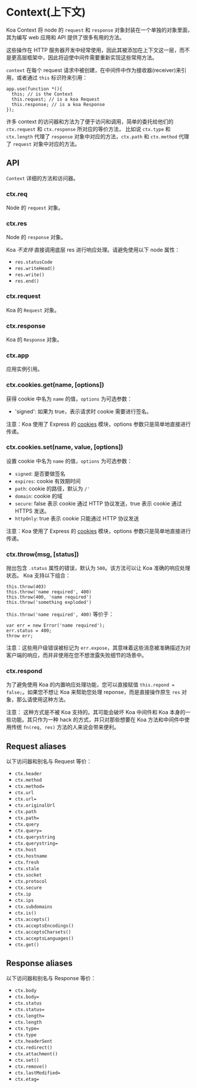 # Context(上下文)

Koa Context 将 node 的 `request` 和 `response` 对象封装在一个单独的对象里面，其为编写 web 应用和 API 提供了很多有用的方法。

这些操作在 HTTP 服务器开发中经常使用，因此其被添加在上下文这一层，而不是更高层框架中，因此将迫使中间件需要重新实现这些常用方法。

`context` 在每个 request 请求中被创建，在中间件中作为接收器(receiver)来引用，或者通过 `this` 标识符来引用：

```
app.use(function *(){
  this; // is the Context
  this.request; // is a koa Request
  this.response; // is a koa Response
}); 
```

许多 context 的访问器和方法为了便于访问和调用，简单的委托给他们的 `ctx.request` 和 `ctx.response` 所对应的等价方法， 比如说 `ctx.type` 和 `ctx.length` 代理了 `response` 对象中对应的方法，`ctx.path` 和 `ctx.method` 代理了 `request` 对象中对应的方法。

## API

`Context` 详细的方法和访问器。

### ctx.req

Node 的 `request` 对象。

### ctx.res

Node 的 `response` 对象。

Koa *不支持* 直接调用底层 res 进行响应处理。请避免使用以下 node 属性：

*   `res.statusCode`
*   `res.writeHead()`
*   `res.write()`
*   `res.end()`

### ctx.request

Koa 的 `Request` 对象。

### ctx.response

Koa 的 `Response` 对象。

### ctx.app

应用实例引用。

### ctx.cookies.get(name, [options])

获得 cookie 中名为 `name` 的值，`options` 为可选参数：

*   'signed': 如果为 true，表示请求时 cookie 需要进行签名。

注意：Koa 使用了 Express 的 [cookies](https://github.com/jed/cookies) 模块，options 参数只是简单地直接进行传递。

### ctx.cookies.set(name, value, [options])

设置 cookie 中名为 `name` 的值，`options` 为可选参数：

*   `signed`: 是否要做签名
*   `expires`: cookie 有效期时间
*   `path`: cookie 的路径，默认为 `/'`
*   `domain`: cookie 的域
*   `secure`: false 表示 cookie 通过 HTTP 协议发送，true 表示 cookie 通过 HTTPS 发送。
*   `httpOnly`: true 表示 cookie 只能通过 HTTP 协议发送

注意：Koa 使用了 Express 的 [cookies](https://github.com/jed/cookies) 模块，options 参数只是简单地直接进行传递。

### ctx.throw(msg, [status])

抛出包含 `.status` 属性的错误，默认为 `500`。该方法可以让 Koa 准确的响应处理状态。 Koa 支持以下组合：

```
this.throw(403)
this.throw('name required', 400)
this.throw(400, 'name required')
this.throw('something exploded') 
```

`this.throw('name required', 400)` 等价于：

```
var err = new Error('name required');
err.status = 400;
throw err; 
```

注意：这些用户级错误被标记为 `err.expose`，其意味着这些消息被准确描述为对客户端的响应，而并非使用在您不想泄露失败细节的场景中。

### ctx.respond

为了避免使用 Koa 的内置响应处理功能，您可以直接赋值 `this.repond = false;`。如果您不想让 Koa 来帮助您处理 reponse，而是直接操作原生 `res` 对象，那么请使用这种方法。

注意： 这种方式是不被 Koa 支持的。其可能会破坏 Koa 中间件和 Koa 本身的一些功能。其只作为一种 hack 的方式，并只对那些想要在 Koa 方法和中间件中使用传统 `fn(req, res)` 方法的人来说会带来便利。

## Request aliases

以下访问器和别名与 Request 等价：

*   `ctx.header`
*   `ctx.method`
*   `ctx.method=`
*   `ctx.url`
*   `ctx.url=`
*   `ctx.originalUrl`
*   `ctx.path`
*   `ctx.path=`
*   `ctx.query`
*   `ctx.query=`
*   `ctx.querystring`
*   `ctx.querystring=`
*   `ctx.host`
*   `ctx.hostname`
*   `ctx.fresh`
*   `ctx.stale`
*   `ctx.socket`
*   `ctx.protocol`
*   `ctx.secure`
*   `ctx.ip`
*   `ctx.ips`
*   `ctx.subdomains`
*   `ctx.is()`
*   `ctx.accepts()`
*   `ctx.acceptsEncodings()`
*   `ctx.acceptsCharsets()`
*   `ctx.acceptsLanguages()`
*   `ctx.get()`

## Response aliases

以下访问器和别名与 Response 等价：

*   `ctx.body`
*   `ctx.body=`
*   `ctx.status`
*   `ctx.status=`
*   `ctx.length=`
*   `ctx.length`
*   `ctx.type=`
*   `ctx.type`
*   `ctx.headerSent`
*   `ctx.redirect()`
*   `ctx.attachment()`
*   `ctx.set()`
*   `ctx.remove()`
*   `ctx.lastModified=`
*   `ctx.etag=`